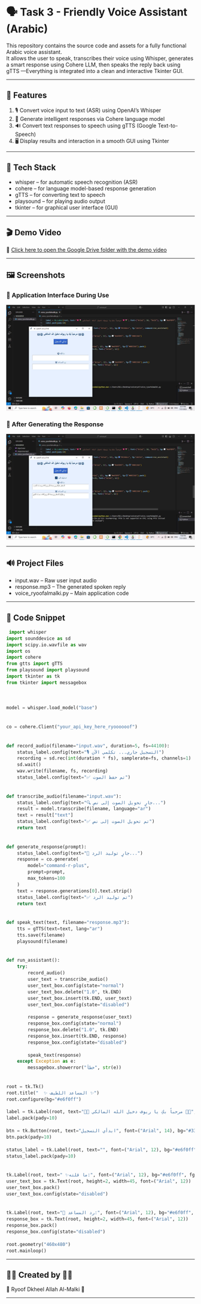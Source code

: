 # 🗣️  Task 3 -  Friendly Voice Assistant (Arabic)

This repository contains the source code and assets for a fully functional Arabic voice assistant.  
It allows the user to speak, transcribes their voice using Whisper, generates a smart response using Cohere LLM, then speaks the reply back using gTTS —Everything is integrated into a clean and interactive Tkinter GUI.

---

## 🌷 Features

1. 🎙️ Convert voice input to text (ASR) using OpenAI’s Whisper
2. 💬 Generate intelligent responses via Cohere language model
3. 🔊 Convert text responses to speech using gTTS (Google Text-to-Speech)
4. 🖥️ Display results and interaction in a smooth GUI using Tkinter


---

## 🧠 Tech Stack

- whisper – for automatic speech recognition (ASR)
- cohere – for language model-based response generation
- gTTS – for converting text to speech
- playsound – for playing audio output
- tkinter – for graphical user interface (GUI)

---

## 🎬 Demo Video

📂 [Click here to open the Google Drive folder with the demo video](https://drive.google.com/drive/folders/1_z42bq2Z3i1yBS9npYA5ZF2OYOfqtJnI)

---

## 🖼️ Screenshots

### 🔹 Application Interface During Use  
![App Screenshot](IMG_6030.jpeg)

### 🔹 After Generating the Response  
![App Response](IMG_6031.jpeg)

---

## 🔊 Project Files

- input.wav – Raw user input audio
- response.mp3 – The generated spoken reply
- voice_ryoofalmalki.py – Main application code

---

## 🧾 Code Snippet

```python
 import whisper
import sounddevice as sd
import scipy.io.wavfile as wav
import os
import cohere
from gtts import gTTS
from playsound import playsound
import tkinter as tk
from tkinter import messagebox



model = whisper.load_model("base")


co = cohere.Client("your_api_key_here_ryoooooof") 


def record_audio(filename="input.wav", duration=5, fs=44100):
    status_label.config(text="🎙 التسجيل جاري... تكلمي الآن")
    recording = sd.rec(int(duration * fs), samplerate=fs, channels=1)
    sd.wait()
    wav.write(filename, fs, recording)
    status_label.config(text="✅ تم حفظ الصوت")


def transcribe_audio(filename="input.wav"):
    status_label.config(text="🔍 جارٍ تحويل الصوت إلى نص...")
    result = model.transcribe(filename, language="ar")
    text = result["text"]
    status_label.config(text="✅ تم تحويل الصوت إلى نص")
    return text


def generate_response(prompt):
    status_label.config(text="🤖 جارٍ توليد الرد...")
    response = co.generate(
        model="command-r-plus",
        prompt=prompt,
        max_tokens=100
    )
    text = response.generations[0].text.strip()
    status_label.config(text="✅ تم توليد الرد")
    return text


def speak_text(text, filename="response.mp3"):
    tts = gTTS(text=text, lang="ar")
    tts.save(filename)
    playsound(filename)


def run_assistant():
    try:
        record_audio()
        user_text = transcribe_audio()
        user_text_box.config(state="normal")
        user_text_box.delete("1.0", tk.END)
        user_text_box.insert(tk.END, user_text)
        user_text_box.config(state="disabled")

        response = generate_response(user_text)
        response_box.config(state="normal")
        response_box.delete("1.0", tk.END)
        response_box.insert(tk.END, response)
        response_box.config(state="disabled")

        speak_text(response)
    except Exception as e:
        messagebox.showerror("خطأ", str(e))


root = tk.Tk()
root.title("  ✨ المساعد اللطيف ✨")
root.configure(bg="#e6f0ff")

label = tk.Label(root, text="🎀🌷 مرحباً بكِ يا ريوف دخيل الله المالكي 🎀🌷", font=("Arial", 16, "bold"), bg="#e6f0ff", fg="#003366")
label.pack(pady=10)

btn = tk.Button(root, text="ابدأي التسجيل", font=("Arial", 14), bg="#3366cc", fg="white", command=run_assistant)
btn.pack(pady=10)

status_label = tk.Label(root, text="", font=("Arial", 12), bg="#e6f0ff", fg="#003366")
status_label.pack(pady=10)


tk.Label(root, text=" ✨ما قلته:", font=("Arial", 12), bg="#e6f0ff", fg="#003366").pack()
user_text_box = tk.Text(root, height=2, width=45, font=("Arial", 12))
user_text_box.pack()
user_text_box.config(state="disabled")


tk.Label(root, text="🤖 رد المساعد:", font=("Arial", 12), bg="#e6f0ff", fg="#003366").pack()
response_box = tk.Text(root, height=2, width=45, font=("Arial", 12))
response_box.pack()
response_box.config(state="disabled")

root.geometry("460x480")
root.mainloop()

```


---


## 🎀🌷 Created by 🎀🌷

🎀 Ryoof Dkheel Allah Al-Malki 🎀


---

